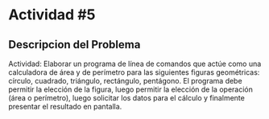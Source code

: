 # Actividad #5

## Descripcion del Problema
Actividad: Elaborar un programa de línea de comandos que actúe como una calculadora de área y de perímetro para las siguientes figuras geométricas: círculo, cuadrado, triángulo, rectángulo, pentágono. El programa debe permitir la elección de la figura, luego permitir la elección de la operación (área o perímetro), luego solicitar los datos para el cálculo y finalmente presentar el resultado en pantalla.